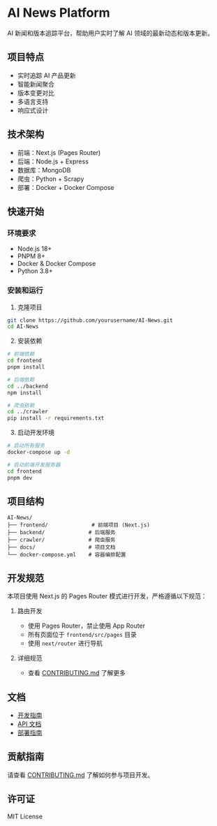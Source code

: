 # AI News Platform

AI 新闻和版本追踪平台，帮助用户实时了解 AI 领域的最新动态和版本更新。

## 项目特点

- 实时追踪 AI 产品更新
- 智能新闻聚合
- 版本变更对比
- 多语言支持
- 响应式设计

## 技术架构

- 前端：Next.js (Pages Router)
- 后端：Node.js + Express
- 数据库：MongoDB
- 爬虫：Python + Scrapy
- 部署：Docker + Docker Compose

## 快速开始

### 环境要求

- Node.js 18+
- PNPM 8+
- Docker & Docker Compose
- Python 3.8+

### 安装和运行

1. 克隆项目
```bash
git clone https://github.com/yourusername/AI-News.git
cd AI-News
```

2. 安装依赖
```bash
# 前端依赖
cd frontend
pnpm install

# 后端依赖
cd ../backend
npm install

# 爬虫依赖
cd ../crawler
pip install -r requirements.txt
```

3. 启动开发环境
```bash
# 启动所有服务
docker-compose up -d

# 启动前端开发服务器
cd frontend
pnpm dev
```

## 项目结构

```
AI-News/
├── frontend/              # 前端项目 (Next.js)
├── backend/              # 后端服务
├── crawler/              # 爬虫服务
├── docs/                 # 项目文档
└── docker-compose.yml    # 容器编排配置
```

## 开发规范

本项目使用 Next.js 的 Pages Router 模式进行开发，严格遵循以下规范：

1. 路由开发
   - 使用 Pages Router，禁止使用 App Router
   - 所有页面位于 `frontend/src/pages` 目录
   - 使用 `next/router` 进行导航

2. 详细规范
   - 查看 [CONTRIBUTING.md](./CONTRIBUTING.md) 了解更多

## 文档

- [开发指南](./docs/development.md)
- [API 文档](./docs/api.md)
- [部署指南](./docs/deployment.md)

## 贡献指南

请查看 [CONTRIBUTING.md](./CONTRIBUTING.md) 了解如何参与项目开发。

## 许可证

MIT License 